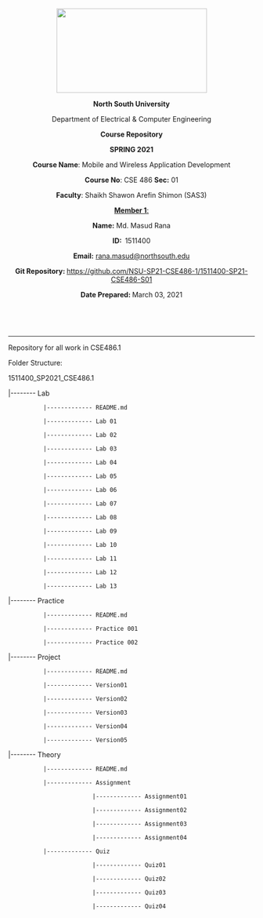 <p style="text-align: center;">&nbsp;</p>
<p style="text-align: center;">&nbsp;</p>
<p align="center"><strong><img src="https://media.dhakatribune.com/uploads/2016/11/nsulogo.jpg" alt="" width="307" height="172" /></strong></p>



<p align="center"><strong>North South University</strong></p>
<p align="center">Department of Electrical &amp; Computer Engineering</p>
<p align="center"><strong>Course Repository</strong></p>
<p align="center"><strong>SPRING 2021 </strong></p>


<p align="center"><strong>Course Name</strong>: Mobile and Wireless Application Development </p>
<p align="center"><strong>Course No</strong>: CSE 486 <strong>Sec</strong><strong>:</strong> 01</p>
<p align="center"><strong>Faculty</strong>: Shaikh Shawon Arefin Shimon (SAS3)</p>
<p align="center"><strong><u>Member 1</u></strong><u>:</u></p>
<p align="center"><strong>Name</strong><strong>:</strong> Md. Masud Rana</p>
<p align="center"><strong>ID</strong><strong>:&nbsp; </strong>1511400</p>
<p align="center"><strong>Email</strong><strong>:</strong> <a href="mailto:rana.masud@northsouth.edu">rana.masud@northsouth.edu</a></p>

<p align="center"><strong>Git Repository</strong><strong>: </strong><a href="https://github.com/NSU-SP21-CSE486-1/1511400-SP21-CSE486-S01">https://github.com/NSU-SP21-CSE486-1/1511400-SP21-CSE486-S01</a></p>

<p align="center"><strong>Date Prepared</strong><strong>: </strong>March 03, 2021</p>
<p><strong>&nbsp;</strong></p>
<p><strong>&nbsp;</strong></p>


--------------------------------------------------------------------------------------------

Repository for all work in CSE486.1

Folder Structure:

1511400_SP2021_CSE486.1

|-------- Lab

              |------------- README.md

              |------------- Lab 01

              |------------- Lab 02

              |------------- Lab 03

              |------------- Lab 04

              |------------- Lab 05

              |------------- Lab 06

              |------------- Lab 07

              |------------- Lab 08

              |------------- Lab 09

              |------------- Lab 10

              |------------- Lab 11

              |------------- Lab 12

              |------------- Lab 13

|-------- Practice

              |------------- README.md

              |------------- Practice 001

              |------------- Practice 002

|-------- Project

              |------------- README.md

              |------------- Version01

              |------------- Version02

              |------------- Version03

              |------------- Version04

              |------------- Version05

|-------- Theory

              |------------- README.md

              |------------- Assignment

                            |------------- Assignment01

                            |------------- Assignment02

                            |------------- Assignment03

                            |------------- Assignment04

              |------------- Quiz

                            |------------- Quiz01

                            |------------- Quiz02

                            |------------- Quiz03

                            |------------- Quiz04
